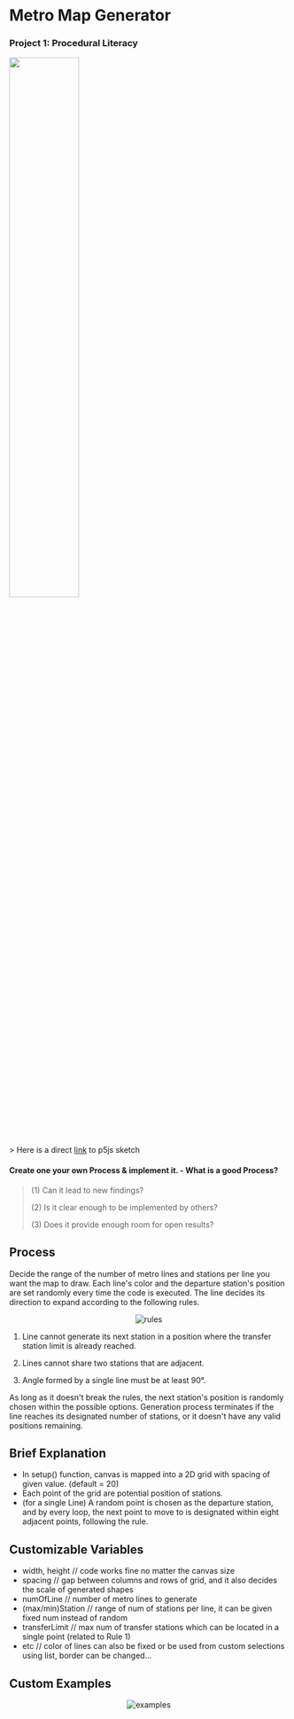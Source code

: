 # Metro Map Generator

### Project 1: Procedural Literacy

<img src="https://github.com/dustto24k/weekly-p5js-23FW/assets/105871083/37d8820d-b123-4472-9a22-31b9056ed71d" width="50%" height="50%">

\> Here is a direct [link](https://editor.p5js.org/dus24k/sketches/v6nHrgN3I) to p5js sketch

#### Create one your own Process & implement it. - What is a good Process?

>(1) Can it lead to new findings?
>
>(2) Is it clear enough to be implemented by others?
>
>(3) Does it provide enough room for open results?

## Process

Decide the range of the number of metro lines and stations per line you want the map to draw. Each line's color and the departure station's position are set randomly every time the code is executed. The line decides its direction to expand according to the following rules.

<div align ="center">

![rules](https://github.com/dustto24k/weekly-p5js-23FW/assets/105871083/bf60fe91-b0a7-435e-8af8-5c09ede03b38)

</div>

1. Line cannot generate its next station in a position where the transfer station limit is already reached.

2. Lines cannot share two stations that are adjacent.

3. Angle formed by a single line must be at least 90°.

As long as it doesn't break the rules, the next station's position is randomly chosen within the possible options. Generation process terminates if the line reaches its designated number of stations, or it doesn't have any valid positions remaining.

## Brief Explanation

- In setup() function, canvas is mapped into a 2D grid with spacing of given value. (default = 20)
- Each point of the grid are potential position of stations.
- (for a single Line) A random point is chosen as the departure station, and by every loop, the next point to move to is designated within eight adjacent points, following the rule.

## Customizable Variables
- width, height // code works fine no matter the canvas size
- spacing // gap between columns and rows of grid, and it also decides the scale of generated shapes
- numOfLine // number of metro lines to generate
- (max/min)Station // range of num of stations per line, it can be given fixed num instead of random
- transferLimit // max num of transfer stations which can be located in a single point (related to Rule 1)
- etc // color of lines can also be fixed or be used from custom selections using list, border can be changed…

## Custom Examples

<div align ="center">

![examples](https://github.com/dustto24k/weekly-p5js-23FW/assets/105871083/3217da81-40cd-4357-bf47-597b660d0398)

</div>
<br></br>